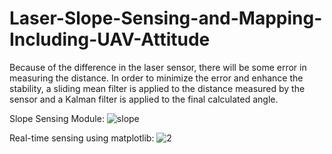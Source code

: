 # Laser-Slope-Sensing-and-Mapping-Including-UAV-Attitude

Because of the difference in the laser sensor, there will be some error in measuring the distance. In order to minimize the error and enhance the stability, a sliding mean filter is applied to the distance measured by the sensor and a Kalman filter is applied to the final calculated angle.

Slope Sensing Module:
![slope](https://github.com/Cam2024/Laser-Slope-Sensing-and-Mapping-Including-UAV-Attitude/assets/89662823/bec31e09-f010-45e7-ac0a-9f015e777207)

Real-time sensing using matplotlib:
![2](https://github.com/Cam2024/Laser-Slope-Sensing-and-Mapping-Including-UAV-Attitude/assets/89662823/71f1bdff-6df2-48d6-8967-941edf7bcd67)
